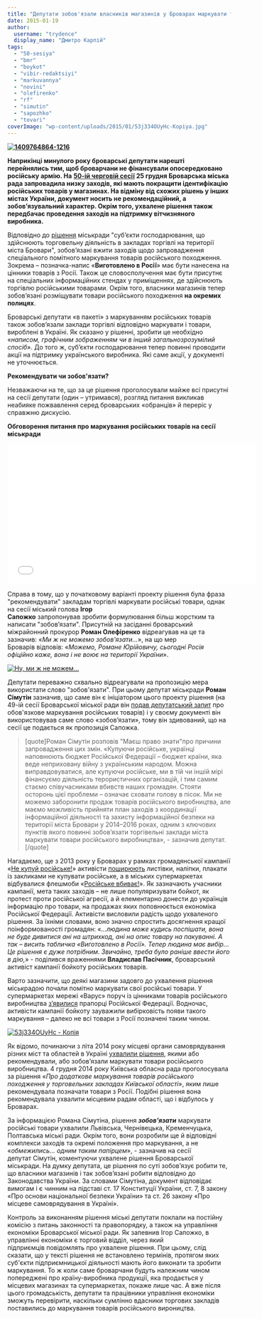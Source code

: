 ```yaml
---
title: "Депутати зобов'язали власників магазинів у Броварах маркувати товари російського виробництва"
date: 2015-01-19
author: 
  username: "trydence"
  display_name: "Дмитро Карпій"
tags: 
  - "50-sesiya"
  - "bmr"
  - "boykot"
  - "vibir-redaktsiyi"
  - "markuvannya"
  - "novini"
  - "olefirenko"
  - "rf"
  - "simutin"
  - "sapozhko"
  - "tovari"
coverImage: "wp-content/uploads/2015/01/53j334OUyHc-Kopiya.jpg"
---
```


**[![1409764864-1216](https://mpz.brovary.org/wp-content/uploads/2015/01/1409764864-1216.jpg)](https://mpz.brovary.org/wp-content/uploads/2015/01/1409764864-1216.jpg)**

**Наприкінці минулого року броварські депутати нарешті перейнялись тим, щоб броварчани не фінансували опосередковано російську армію. На** **[50-ій черговій сесії](https://mpz.brovary.org/25-grudnya-vidbudetsya-50-ta-sesiya-brovarskoyi-miskoyi-radi/) 25 грудня Броварська міська рада запровадила низку заходів, які мають покращити ідентифікацію російських товарів у магазинах. На відміну від схожих рішень у інших містах України, документ носить не рекомендаційний, а зобов’язувальний характер. Окрім того, ухвалене рішення також передбачає проведення заходів на підтримку вітчизняного виробника.**

Відповідно до [рішення](https://docs.brovary.org/p14984/25.12.2014/1384-50-06) міськради "суб’єкти господарювання, що здійснюють торговельну діяльність в закладах торгівлі на території міста Бровари", зобов’язані вжити заходів щодо запровадження спеціального помітного маркування товарів російського походження. Зокрема – позначка-напис «**Виготовлено в Росії**» має бути нанесена на цінники товарів з Росії. Також це словосполучення має бути присутнє на спеціальних інформаційних стендах у приміщеннях, де здійснюють торгівлю російськими товарами. Окрім того, власники магазинів тепер зобов’язані розміщувати товари російського походження **на окремих полицях**.

Броварські депутати «в пакеті» з маркуванням російських товарів також зобов’язали заклади торгівлі відповідно маркувати і товари, вироблені в Україні. Як сказано у рішенні, зробити це необхідно «_написом, графічним зображенням чи в інший загальнозрозумілий спосіб_». До того ж, суб’єкти господарювання тепер повинні проводити акції на підтримку українського виробника. Які саме акції, у документі не уточнюється.

**Рекомендувати чи зобов'язати?**

Незважаючи на те, що за це рішення проголосували майже всі присутні на сесії депутати (один – утримався), розгляд питання викликав неабияке пожвавлення серед броварських «обранців» й переріс у справжню дискусію.

**Обговорення питання про маркування російських товарів на сесії міськради**

<iframe src="//www.youtube.com/embed/WrSDLkRqhiI" width="560" height="315" frameborder="0" allowfullscreen="allowfullscreen"></iframe>

Справа в тому, що у початковому варіанті проекту рішення була фраза "рекомендувати" закладам торгівлі маркувати російські товари, однак на сесії міський голова **Ігор Сапожко** запропонував зробити формулювання більш жорстким та написати "зобов’язати". Присутній на засіданні броварський міжрайонний прокурор **Роман Олефіренко** відреагував на це та зазначив: «_Ми ж не можемо зобов’язати…_», на що мер Броварів відповів: «_Можемо, Романе Юрійовичу, сьогодні Росія офіційно каже, вона і не воює на території України_».

[![Ну, ми ж не можем...](https://mpz.brovary.org/wp-content/uploads/2015/01/Nu-mi-zh-ne-mozhem....jpg)](https://mpz.brovary.org/wp-content/uploads/2015/01/Nu-mi-zh-ne-mozhem....jpg)

Депутати переважно схвально відреагували на пропозицію мера використати слово "зобов'язати". При цьому депутат міськради **Роман Сімутін** зазначив, що саме він є ініціатором цього проекту рішення (на 49-ій сесії Броварської міської ради він [подав депутатський запит](https://www.youtube.com/watch?v=k_8YdiyIJpA&feature=youtu.be) про обов'язкове маркування російських товарів) і у своєму документі він використовував саме слово «зобов’язати», тому він здивований, що на сесії це подається як пропозиція Сапожка.

> \[quote\]Роман Сімутін розповів "Маєш право знати"про причини запровадження цих змін. «Купуючи російське, українці наповнюють бюджет Російської Федерації – бюджет країни, яка веде неприховану війну з українським народом. Можна виправдовуватися, але купуючи російське, ми в тій чи іншій мірі фінансуємо діяльність терористичних організацій, і тим самим стаємо співучасниками вбивств наших громадян. Стояти осторонь цієї проблеми – означає сховати голову в пісок. Ми не можемо заборонити продаж товарів російського виробництва, але маємо можливість прийняти план заходів з координації інформаційної діяльності та захисту інформаційної безпеки на території міста Бровари у 2014–2016 роках, одним з ключових пунктів якого повинні зобов’язати торгівельні заклади міста маркувати товари російського виробництва», - зазначив депутат. \[/quote\]

Нагадаємо, ще з 2013 року у Броварах у рамках громадянської кампанії «[Не купуй російське!](https://uk.wikipedia.org/wiki/%D0%9D%D0%B5_%D0%BA%D1%83%D0%BF%D1%83%D0%B9_%D1%80%D0%BE%D1%81%D1%96%D0%B9%D1%81%D1%8C%D0%BA%D0%B5!)» активісти [поширюють](https://mpz.brovary.org/ozbroyeni-zubati-matroshki-zaklikayut-boykotuvati-rosiyski-tovari/) листівки, наліпки, плакати із закликами не купувати російське, а в міських супермаркетах відбувалися флешмоби «[Російське вбиває!](https://mpz.brovary.org/brovarska-molod-vmiraye-vid-rosiyskih-tovariv-prosto-u-supermarketah/)». Як зазначають учасники кампанії, мета таких заходів – не лише популяризувати бойкот, як протест проти російської агресії, а й елементарно донести до українців інформацію про товари, на продажах яких поповнюється економіка Російської Федерації. Активісти висловили радість щодо ухваленого рішення. За їхніми словами, воно значно спростить досягнення кращої поінформованості громадян: «_…людина може кудись поспішати, вона не буде дивитися ані на штрихкод, ані на опис товару на пакуванні. А так – висить табличка «Виготовлено в Росії». Тепер людина має вибір… Це рішення є дуже потрібним. Звичайно, треба було раніше ввести його в дію,_» - поділився враженнями **Владислав Пасічник**, броварський активіст кампанії бойкоту російських товарів.

Варто зазначити, що деякі магазини задовго до ухвалення рішення міськрадою почали помітно маркувати свої російські товари. У супермаркетах мережі «Варус» поруч із цінниками товарів російського виробництва [з’явилися](https://vk.com/wall-1562726_3769) прапорці Російської Федерації. Водночас, активісти кампанії бойкоту зауважили вибірковість появи такого маркування – далеко не всі товари з Росії позначені таким чином.

[![53j334OUyHc - Копія](https://mpz.brovary.org/wp-content/uploads/2015/01/53j334OUyHc-Kopiya.jpg)](https://mpz.brovary.org/wp-content/uploads/2015/01/53j334OUyHc-Kopiya.jpg)

Як відомо, починаючи з літа 2014 року місцеві органи самоврядування різних міст та областей в Україні [ухвалили рішення](https://uk.wikipedia.org/wiki/%D0%9D%D0%B5_%D0%BA%D1%83%D0%BF%D1%83%D0%B9_%D1%80%D0%BE%D1%81%D1%96%D0%B9%D1%81%D1%8C%D0%BA%D0%B5!#.D0.A0.D0.B5.D0.B0.D0.BA.D1.86.D1.96.D1.97), якими або рекомендували, або зобов’язали маркувати товари російського виробництва. 4 грудня 2014 року Київська обласна рада проголосувала за рішення «_Про додаткове маркування товарів російського походження у торговельних закладах Київської області_», яким лише рекомендувала позначати товари з Росії. Подібні рішення вона рекомендувала ухвалити місцевим радам області, що і відбулось у Броварах.

За інформацією Романа Сімутіна, рішення _**зобов’язати**_ маркувати російські товари ухвалили Львівська, Чернівецька, Кременчуцька, Полтавська міські ради. Окрім того, вони розробили ще й відповідні комплекси заходів та окремі положення про маркування, а не «_обмежились… одним таким папірцем_», - зазначив на сесії депутат Сімутін, коментуючи ухвалене рішення Броварської міськради. На думку депутата, це рішення по суті зобов’язує робити те, що власники магазинів і так зобов’язані робити відповідно до Законодавства України. За словами Сімутіна, документ відповідає вимогам і є чинним на підставі ст. 17 Конституції України, ст. 7, 8 закону «Про основи національної безпеки України» та ст. 26 закону «Про місцеве самоврядування в Україні».

Контроль за виконанням рішення міські депутати поклали на постійну комісію з питань законності та правопорядку, а також на управління економіки Броварської міської ради. Як запевнив Ігор Сапожко, в управлінні економіки є торговий відділ, через який підприємців повідомлять про ухвалене рішення. При цьому, слід сказати, що у тексті рішення не встановлено термінів, протягом яких суб'єкти підприємницької діяльності мають його виконати та зробити маркування. То ж коли саме броварчани будуть належним чином попереджені про країну-виробника продукції, яка продається у місцевих магазинах та супермаркетах, покаже лише час. А вже після цього громадськість, депутати та працівники управління економіки зможуть перевірити, наскільки сумлінно вдасники торгових закладів поставились до маркування товарів російського вироництва.
